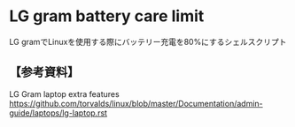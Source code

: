 # LG gram battery care limit
LG gramでLinuxを使用する際にバッテリー充電を80%にするシェルスクリプト


## 【参考資料】
LG Gram laptop extra features
https://github.com/torvalds/linux/blob/master/Documentation/admin-guide/laptops/lg-laptop.rst
